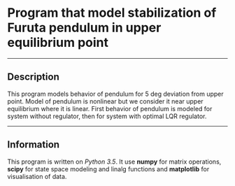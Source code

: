 # Program that model stabilization of Furuta pendulum in upper equilibrium point

----
## Description
This program models behavior of pendulum for 5 deg deviation from upper point.
Model of pendulum is nonlinear but we consider it near upper equilibrium where it is linear.
First behavior of pendulum is modeled for system without regulator, then for system with optimal LQR regulator.

----
## Information
This program is written on *Python 3.5*. It use **numpy** for matrix operations, **scipy** for state space modeling and linalg functions and **matplotlib** for visualisation of data. 